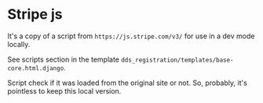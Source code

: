 # Stripe js

It's a copy of a script from `https://js.stripe.com/v3/` for use in a dev mode locally.

See scripts section in the template `dds_registration/templates/base-core.html.django`.

Script check if it was loaded from the original site or not. So, probably, it's pointless to keep this local version.
